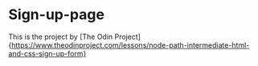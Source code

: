 # Sign-up-page

This is the project by [The Odin Project] {https://www.theodinproject.com/lessons/node-path-intermediate-html-and-css-sign-up-form}
